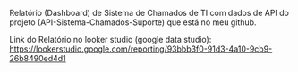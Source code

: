 Relatório (Dashboard) de Sistema de Chamados de TI com dados de API do projeto (API-Sistema-Chamados-Suporte) que está no meu github.

Link do Relatório no looker studio (google data studio):
https://lookerstudio.google.com/reporting/93bbb3f0-91d3-4a10-9cb9-26b8490ed4d1

